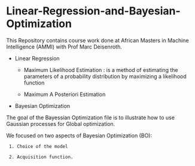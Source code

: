 # Linear-Regression-and-Bayesian-Optimization

This Repository contains course work done at African Masters in Machine Intelligence (AMMI) with Prof Marc Deisenroth.

* Linear Regression
  
  * Maximum Likelihood Estimation : is a method of estimating the parameters of a probability distribution by maximizing a likelihood function
  
  * Maximum A Posteriori Estimation
  
  
 * Bayesian Optimization
 
 The goal of the Bayessian Optimization file  is to illustrate how to use Gaussian processes for Global optimization.

 We  focused on two aspects of Bayesian Optimization (BO):
 
     1. Choice of the model
    
     2. Acquisition function.

